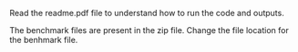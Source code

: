 Read the readme.pdf file to understand how to run the code and outputs.

The benchmark files are present in the zip file. Change the file location for the benhmark file.
